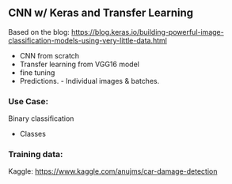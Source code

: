 ## CNN w/ Keras and Transfer Learning
Based on the blog: https://blog.keras.io/building-powerful-image-classification-models-using-very-little-data.html
+ CNN from scratch
+ Transfer learning from VGG16 model
+ fine tuning 
+ Predictions. - Individual images & batches.

### Use Case:

Binary classification
+ Classes

### Training data:
Kaggle: https://www.kaggle.com/anujms/car-damage-detection
